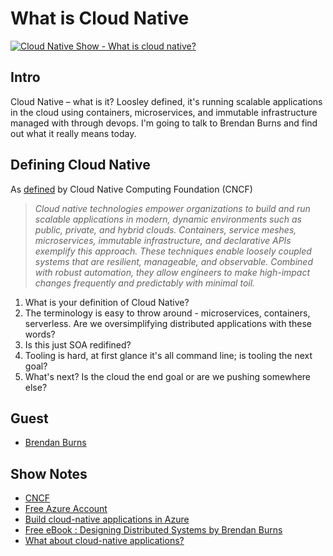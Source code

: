 # What is Cloud Native

[![Cloud Native Show - What is cloud native?](http://img.youtube.com/vi/529riThVtfk/0.jpg)](http://www.youtube.com/watch?v=529riThVtfk "What is Cloud Native?")

## Intro

Cloud Native – what is it? Loosley defined, it's running scalable applications in the cloud using containers, microservices, and immutable infrastructure managed with through devops. I'm going to talk to Brendan Burns and find out what it really means today.

## Defining Cloud Native

As [defined](https://github.com/cncf/toc/blob/master/DEFINITION.md#cncf-cloud-native-definition-v10) by Cloud Native Computing Foundation (CNCF)

> _Cloud native technologies empower organizations to build and run scalable applications in modern, dynamic environments such as public, private, and hybrid clouds. Containers, service meshes, microservices, immutable infrastructure, and declarative APIs exemplify this approach.
> These techniques enable loosely coupled systems that are resilient, manageable, and observable. Combined with robust automation, they allow engineers to make high-impact changes frequently and predictably with minimal toil._

1. What is your definition of Cloud Native?
2. The terminology is easy to throw around - microservices, containers, serverless. Are we oversimplifying distributed applications with these words?
3. Is this just SOA redifined?
4. Tooling is hard, at first glance it's all command line; is tooling the next goal?
5. What's next? Is the cloud the end goal or are we pushing somewhere else?

## Guest

- [Brendan Burns](https://twitter.com/brendandburns)

## Show Notes

- [CNCF](https://www.cncf.io/)
- [Free Azure Account](https://azure.microsoft.com/free/?WT.mc_id=cloudnative-c9-shboyer)
- [Build cloud-native applications in Azure](https://azure.microsoft.com/overview/cloudnative/?WT.mc_id=cloudnative-c9-shboyer)
- [Free eBook : Designing Distributed Systems by Brendan Burns](https://azure.microsoft.com/resources/designing-distributed-systems/?WT.mc_id=cloudnative-c9-shboyer)
- [What about cloud-native applications?](https://docs.microsoft.com/dotnet/standard/modernize-with-azure-and-containers/modernize-existing-apps-to-cloud-optimized/what-about-cloud-native-applications?WT.mc_id=cloudnative-c9-shboyer)
